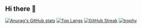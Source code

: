 ## Hi there 👋

[![Anurag's GitHub stats](https://github-readme-stats.vercel.app/api?username=BBCnewslondon&show_icons=true&theme=tokyonight)](https://github.com/anuraghazra/github-readme-stats)
[![Top Langs](https://github-readme-stats.vercel.app/api/top-langs/?username=BBCnewslondon&theme=tokyonight)](https://github.com/anuraghazra/github-readme-stats)
[![GitHub Streak](https://streak-stats.demolab.com?user=BBCnewslondon&theme=radical)](https://git.io/streak-stats)
[![trophy](https://github-profile-trophy.vercel.app/?username=BBCnewslondon)](https://github.com/ryo-ma/github-profile-trophy)
<!--
**BBCnewslondon/BBCnewslondon** is a ✨ _special_ ✨ repository because its `README.md` (this file) appears on your GitHub profile.

Here are some ideas to get you started:

- 🔭 I’m currently working on ...
- 🌱 I’m currently learning ...
- 👯 I’m looking to collaborate on ...
- 🤔 I’m looking for help with ...
- 💬 Ask me about ...
- 📫 How to reach me: ...
- 😄 Pronouns: ...
- ⚡ Fun fact: ...
-->
